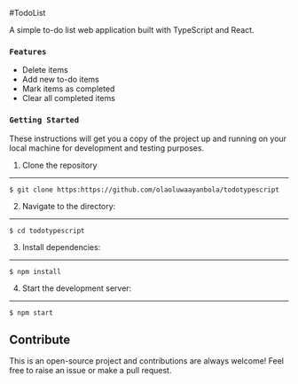 #TodoList

<p> A simple to-do list web application built with TypeScript and React.</p>

### `Features`

<ul>
  <li>Delete items</li>
  <li>Add new to-do items</li>
  <li>Mark items as completed</li>
  <li>Clear all completed items</li>
</ul>

### `Getting Started `
<p>
  These instructions will get you a copy of the project up and running on your local machine for development and testing purposes.
</p>

1. Clone the repository
---------------------
```
$ git clone https:https://github.com/olaoluwaayanbola/todotypescript
```
2. Navigate to the directory:
---------------------
```
$ cd todotypescript
```
3. Install dependencies:
---------------------
```
$ npm install
 ```
4. Start the development server:
---------------------
```
$ npm start
 ```
 
## Contribute ##
This is an open-source project and contributions are always welcome! Feel free to raise an issue or make a pull request.
